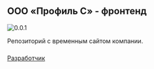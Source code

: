 ## ООО «Профиль С» - фронтенд

![0.0.1](https://img.shields.io/badge/0.0.1-blue.svg?logo=cli&logoColor=white&style=for-the-badge)

Репозиторий с временным сайтом компании.

###

[Разработчик](https://t.me/ioreshkin_dev)

